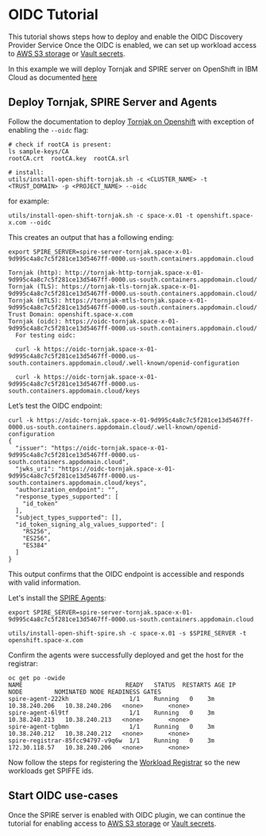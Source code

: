 # OIDC Tutorial
This tutorial shows steps how to deploy and enable the OIDC Discovery Provider Service
Once the OIDC is enabled, we can set up workload access to [AWS S3 storage](./spire-oidc-aws-s3.md)
or [Vault secrets](./spire-oidc-vault.md).

In this example we will deploy Tornjak and SPIRE server on OpenShift in IBM Cloud as documented [here](./spire-on-openshift.md])

## Deploy Tornjak, SPIRE Server and Agents
Follow the documentation to deploy [Tornjak on Openshift](./spire-on-openshift.md#deploy-on-openshift])
with exception of enabling the `--oidc` flag:

```console
# check if rootCA is present:
ls sample-keys/CA
rootCA.crt	rootCA.key	rootCA.srl

# install:
utils/install-open-shift-tornjak.sh -c <CLUSTER_NAME> -t <TRUST_DOMAIN> -p <PROJECT_NAME> --oidc
```

for example:

```console
utils/install-open-shift-tornjak.sh -c space-x.01 -t openshift.space-x.com --oidc
```

This creates an output that has a following ending:

```console
export SPIRE_SERVER=spire-server-tornjak.space-x-01-9d995c4a8c7c5f281ce13d5467ff-0000.us-south.containers.appdomain.cloud

Tornjak (http): http://tornjak-http-tornjak.space-x-01-9d995c4a8c7c5f281ce13d5467ff-0000.us-south.containers.appdomain.cloud/
Tornjak (TLS): https://tornjak-tls-tornjak.space-x-01-9d995c4a8c7c5f281ce13d5467ff-0000.us-south.containers.appdomain.cloud/
Tornjak (mTLS): https://tornjak-mtls-tornjak.space-x-01-9d995c4a8c7c5f281ce13d5467ff-0000.us-south.containers.appdomain.cloud/
Trust Domain: openshift.space-x.com
Tornjak (oidc): https://oidc-tornjak.space-x-01-9d995c4a8c7c5f281ce13d5467ff-0000.us-south.containers.appdomain.cloud/
  For testing oidc:

  curl -k https://oidc-tornjak.space-x-01-9d995c4a8c7c5f281ce13d5467ff-0000.us-south.containers.appdomain.cloud/.well-known/openid-configuration

  curl -k https://oidc-tornjak.space-x-01-9d995c4a8c7c5f281ce13d5467ff-0000.us-south.containers.appdomain.cloud/keys
```

Let’s test the OIDC endpoint:
```
curl -k https://oidc-tornjak.space-x-01-9d995c4a8c7c5f281ce13d5467ff-0000.us-south.containers.appdomain.cloud/.well-known/openid-configuration
{
  "issuer": "https://oidc-tornjak.space-x-01-9d995c4a8c7c5f281ce13d5467ff-0000.us-south.containers.appdomain.cloud",
  "jwks_uri": "https://oidc-tornjak.space-x-01-9d995c4a8c7c5f281ce13d5467ff-0000.us-south.containers.appdomain.cloud/keys",
  "authorization_endpoint": "",
  "response_types_supported": [
    "id_token"
  ],
  "subject_types_supported": [],
  "id_token_signing_alg_values_supported": [
    "RS256",
    "ES256",
    "ES384"
  ]
}
```

This output confirms that the OIDC endpoint is accessible and responds with valid information.

Let's install the [SPIRE Agents](./spire-on-openshift.md#step-2-installing-spire-agents-on-openshift):

```
export SPIRE_SERVER=spire-server-tornjak.space-x-01-9d995c4a8c7c5f281ce13d5467ff-0000.us-south.containers.appdomain.cloud

utils/install-open-shift-spire.sh -c space-x.01 -s $SPIRE_SERVER -t openshift.space-x.com
```

Confirm the agents were successfully deployed and get the host for the registrar:

```console
oc get po -owide
NAME                             READY   STATUS  RESTARTS AGE IP            NODE         NOMINATED NODE READINESS GATES
spire-agent-222kh                 1/1    Running   0    3m   10.38.240.206   10.38.240.206   <none>       <none>
spire-agent-6l9tf                 1/1    Running   0    3m   10.38.240.213   10.38.240.213   <none>       <none>
spire-agent-tgbmn                 1/1    Running   0    3m   10.38.240.212   10.38.240.212   <none>       <none>
spire-registrar-85fcc94797-v9q6w  1/1    Running   0    3m   172.30.118.57   10.38.240.206   <none>       <none>
```
Now follow the steps for registering the [Workload Registrar](./spire-workload-registrar.md#register-workload-registrar-with-the-spire-server) so the new workloads get SPIFFE ids.

## Start OIDC use-cases
Once the SPIRE server is enabled with OIDC plugin, we can continue the tutorial
for enabling access to [AWS S3 storage](./spire-oidc-aws-s3.md)
or [Vault secrets](./spire-oidc-vault.md).
